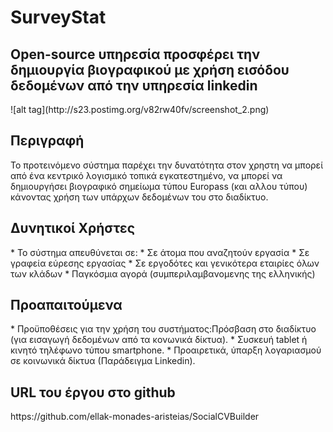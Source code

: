 <h1>SurveyStat</h1>
<h2>Open-source υπηρεσία προσφέρει την δημιουργία βιογραφικού με χρήση εισόδου δεδομένων από την υπηρεσία linkedin</h2>
![alt tag](http://s23.postimg.org/v82rw40fv/screenshot_2.png)

<h2>Περιγραφή</h2>
Το προτεινόμενο σύστημα παρέχει την δυνατότητα στον χρηστη να μπορεί από ένα κεντρικό λογισμικό τοπικά εγκατεστημένο, να μπορεί να δημιουργήσει βιογραφικό σημείωμα τύπου Europass (και αλλου τύπου) κάνοντας χρήση των υπάρχων δεδομένων του στο διαδίκτυο.

<h2>Δυνητικοί Χρήστες </h2>
* Το σύστημα απευθύνεται σε:
* Σε άτομα που αναζητούν εργασία
* Σε γραφεία εύρεσης εργασίας
* Σε εργοδότες και γενικότερα εταιρίες όλων των κλάδων
* Παγκόσμια αγορά (συμπεριλαμβανομενης της ελληνικής)


<h2>Προαπαιτούμενα </h2>
* Προϋποθέσεις για την χρήση του συστήματος:Πρόσβαση στο διαδίκτυο (για εισαγωγή δεδομένων από τα κονωνικά δίκτυα). 
* Συσκευή tablet ή κινητό τηλέφωνο τύπου smartphone.
* Προαιρετικά, ύπαρξη λογαριασμού σε κοινωνικά δίκτυα (Παράδειγμα Linkedin).

<h2>URL του έργου στο github </h2>
https://github.com/ellak-monades-aristeias/SocialCVBuilder
